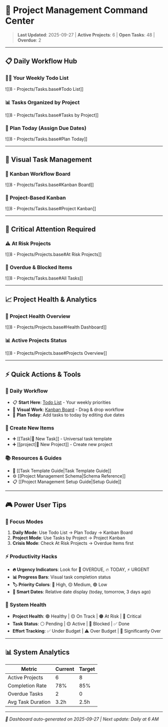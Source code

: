 # 🎯 Project Management Command Center

> **Last Updated**: 2025-09-27 | **Active Projects**: 6 | **Open Tasks**: 48 | **Overdue**: 2

---

## 📋 **Daily Workflow Hub**

### 🏃‍♂️ Your Weekly Todo List
![[8 - Projects/Tasks.base#Todo List]]

### 📊 Tasks Organized by Project
![[8 - Projects/Tasks.base#Tasks by Project]]

### 📅 Plan Today (Assign Due Dates)
![[8 - Projects/Tasks.base#Plan Today]]

---

## 🎨 **Visual Task Management**

### 🔄 Kanban Workflow Board
![[8 - Projects/Tasks.base#Kanban Board]]

### 🏢 Project-Based Kanban
![[8 - Projects/Tasks.base#Project Kanban]]

---

## 🚨 **Critical Attention Required**

### ⚠️ At Risk Projects
![[8 - Projects/Projects.base#At Risk Projects]]

### 🔴 Overdue & Blocked Items
![[8 - Projects/Tasks.base#All Tasks]]

---

## 📈 **Project Health & Analytics**

### 🎯 Project Health Overview
![[8 - Projects/Projects.base#Health Dashboard]]

### 📊 Active Projects Status
![[8 - Projects/Projects.base#Projects Overview]]

---

## ⚡ **Quick Actions & Tools**

### 🎯 Daily Workflow
- 📋 **Start Here**: [Todo List](obsidian://open?vault=Obsidian%20Vault&file=8%20-%20Projects%2FTasks.base) - Your weekly priorities
- 🔄 **Visual Work**: [Kanban Board](obsidian://open?vault=Obsidian%20Vault&file=8%20-%20Projects%2FTasks.base) - Drag & drop workflow
- 📅 **Plan Today**: Add tasks to today by editing due dates

### 🚀 Create New Items
- ➕ [[Task|📝 New Task]] - Universal task template
- ➕ [[project|📁 New Project]] - Create new project

### 📚 Resources & Guides
- 📖 [[Task Template Guide|Task Template Guide]]
- ⚙️ [[Project Management Schema|Schema Reference]]
- 📋 [[Project Management Setup Guide|Setup Guide]]

---

## 🎮 **Power User Tips**

### 🎯 Focus Modes
1. **Daily Mode**: Use Todo List → Plan Today → Kanban Board
2. **Project Mode**: Use Tasks by Project → Project Kanban
3. **Crisis Mode**: Check At Risk Projects → Overdue Items first

### ⚡ Productivity Hacks
- **🔥 Urgency Indicators**: Look for 🚨 OVERDUE, 🔥 TODAY, ⚡ URGENT
- **📊 Progress Bars**: Visual task completion status
- **🏷️ Priority Colors**: 🔴 High, 🟡 Medium, 🟢 Low
- **📅 Smart Dates**: Relative date display (today, tomorrow, 3 days ago)

### 🔧 System Health
- **Project Health**: 🟢 Healthy | 🟡 On Track | 🟠 At Risk | 🔴 Critical
- **Task Status**: ⚪ Pending | 🟡 Active | 🚫 Blocked | ✅ Done
- **Effort Tracking**: ✅ Under Budget | ⚠️ Over Budget | 🚨 Significantly Over

---

## 📊 **System Analytics**

| Metric | Current | Target |
|--------|---------|---------|
| Active Projects | 6 | 8 |
| Completion Rate | 78% | 85% |
| Overdue Tasks | 2 | 0 |
| Avg Task Duration | 3.2h | 2.5h |

---

*🤖 Dashboard auto-generated on 2025-09-27 | Next update: Daily at 6 AM*